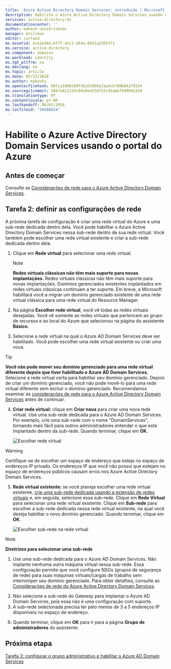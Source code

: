 ```yaml
---
title: 'Azure Active Directory Domain Services: introdução | Microsoft Docs'
description: Habilite o Azure Active Directory Domain Services usando o portal do Azure
services: active-directory-ds
documentationcenter: ''
author: mahesh-unnikrishnan
manager: mtillman
editor: curtand
ms.assetid: ace1ed4a-bf7f-43c1-a64a-6b51a2202473
ms.service: active-directory
ms.component: domains
ms.workload: identity
ms.tgt_pltfrm: na
ms.devlang: na
ms.topic: article
ms.date: 05/23/2018
ms.author: maheshu
ms.openlocfilehash: 607ca1900200f3b163d69a7aa4cb700b842f9334
ms.sourcegitcommit: 266fe4c2216c0420e415d733cd3abbf94994533d
ms.translationtype: HT
ms.contentlocale: pt-BR
ms.lasthandoff: 06/01/2018
ms.locfileid: "34586824"
---
```

# <a name="enable-azure-active-directory-domain-services-using-the-azure-portal"></a>Habilite o Azure Active Directory Domain Services usando o portal do Azure


## <a name="before-you-begin"></a>Antes de começar
Consulte as [Considerações de rede para o Azure Active Directory Domain Services](active-directory-ds-networking.md).


## <a name="task-2-configure-network-settings"></a>Tarefa 2: definir as configurações de rede
A próxima tarefa de configuração é criar uma rede virtual do Azure e uma sub-rede dedicada dentro dela. Você pode habilitar o Azure Active Directory Domain Services nessa sub-rede dentro de sua rede virtual. Você também pode escolher uma rede virtual existente e criar a sub-rede dedicada dentro dela.

1. Clique em **Rede virtual** para selecionar uma rede virtual.
    > [!NOTE]
    > **Redes virtuais clássicas não têm mais suporte para novas implantações.** Redes virtuais clássicas não têm mais suporte para novas implantações. Domínios gerenciados existentes implantados em redes virtuais clássicas continuam a ter suporte. Em breve, a Microsoft habilitará você a migrar um domínio gerenciado existente de uma rede virtual clássica para uma rede virtual do Resource Manager.
    >

2. Na página **Escolher rede virtual**, você vê todas as redes virtuais desejadas. Você vê somente as redes virtuais que pertencem ao grupo de recursos e ao local do Azure que selecionou na página do assistente **Básico**.
3. Selecione a rede virtual na qual o Azure AD Domain Services deve ser habilitado. Você pode escolher uma rede virtual existente ou criar uma nova.

  > [!TIP]
  > **Você não pode mover seu domínio gerenciado para uma rede virtual diferente depois que tiver habilitado o Azure AD Domain Services.** Selecione a rede virtual certa para habilitar seu domínio gerenciado. Depois de criar um domínio gerenciado, você não pode movê-lo para uma rede virtual diferente sem excluir o domínio gerenciado. Recomendamos examinar as [considerações de rede para o Azure Active Directory Domain Services](active-directory-ds-networking.md) antes de continuar.  
  >

4. **Criar rede virtual:** clique em **Criar nova** para criar uma nova rede virtual. Use uma sub-rede dedicada para o Azure AD Domain Services. Por exemplo, crie uma sub-rede com o nome "DomainServices", tornando mais fácil para outros administradores entender o que está implantado dentro da sub-rede. Quando terminar, clique em **OK**.

    ![Escolher rede virtual](./media/getting-started/domain-services-blade-network-pick-vnet.png)

  > [!WARNING]
  > Certifique-se de escolher um espaço de endereço que esteja no espaço de endereços IP privado. Os endereços IP que você não possui que estejam no espaço de endereços públicos causam erros nos Azure Active Directory Domain Services.

5. **Rede virtual existente:** se você planeja escolher uma rede virtual existente, [crie uma sub-rede dedicada usando a extensão de redes virtuais](../virtual-network/virtual-network-manage-subnet.md#add-a-subnet) e, em seguida, selecione essa sub-rede. Clique em **Rede Virtual** para selecionar uma rede virtual existente. Clique em **Sub-rede** para escolher a sub-rede dedicada nessa rede virtual existente, na qual você deseja habilitar o novo domínio gerenciado. Quando terminar, clique em **OK**.

    ![Escolher sub-rede na rede virtual](./media/getting-started/domain-services-blade-network-pick-subnet.png)

  > [!NOTE]
  > **Diretrizes para selecionar uma sub-rede**
  > 1. Use uma sub-rede dedicada para o Azure AD Domain Services. Não implante nenhuma outra máquina virtual nessa sub-rede. Essa configuração permite que você configure NSGs (grupos de segurança de rede) para suas máquinas virtuais/cargas de trabalho sem interromper seu domínio gerenciado. Para obter detalhes, consulte as [Considerações de rede do Azure Active Directory Domain Services](active-directory-ds-networking.md).
  2. Não selecione a sub-rede do Gateway para implantar o Azure AD Domain Services, pois essa não é uma configuração com suporte.
  3. A sub-rede selecionada precisa ter pelo menos de 3 a 5 endereços IP disponíveis no espaço de endereço.
  >

6. Quando terminar, clique em **OK** para ir para a página **Grupo de administradores** do assistente.


## <a name="next-step"></a>Próxima etapa
[Tarefa 3: configurar o grupo administrativo e habilitar o Azure AD Domain Services](active-directory-ds-getting-started-admingroup.md)
